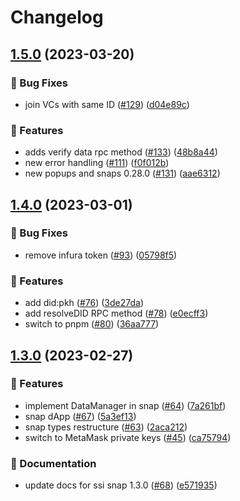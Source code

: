 # Changelog

## [1.5.0](https://github.com/blockchain-lab-um/ssi-snap/compare/ssi-snap-v1.4.0...ssi-snap-v1.5.0) (2023-03-20)


### :bug: Bug Fixes

* join VCs with same ID ([#129](https://github.com/blockchain-lab-um/ssi-snap/issues/129)) ([d04e89c](https://github.com/blockchain-lab-um/ssi-snap/commit/d04e89c35e378ff4e762212d5a2f3584a676dbe3))


### :rocket: Features

* adds verify data rpc method ([#133](https://github.com/blockchain-lab-um/ssi-snap/issues/133)) ([48b8a44](https://github.com/blockchain-lab-um/ssi-snap/commit/48b8a440876dfee7a39cd4edfb0d48fc4accd7ec))
* new error handling ([#111](https://github.com/blockchain-lab-um/ssi-snap/issues/111)) ([f0f012b](https://github.com/blockchain-lab-um/ssi-snap/commit/f0f012b84a836fbc8d383cd93824f216abda2ef3))
* new popups and snaps 0.28.0 ([#131](https://github.com/blockchain-lab-um/ssi-snap/issues/131)) ([aae6312](https://github.com/blockchain-lab-um/ssi-snap/commit/aae63129d0e3e40ddd9860de8a755a0610997204))

## [1.4.0](https://github.com/blockchain-lab-um/ssi-snap/compare/ssi-snap-types-v1.3.0...ssi-snap-types-v1.4.0) (2023-03-01)


### :bug: Bug Fixes

* remove infura token ([#93](https://github.com/blockchain-lab-um/ssi-snap/issues/93)) ([05798f5](https://github.com/blockchain-lab-um/ssi-snap/commit/05798f5fd22fca36ffe4b30d276b2957e4772bfe))


### :rocket: Features

* add did:pkh ([#76](https://github.com/blockchain-lab-um/ssi-snap/issues/76)) ([3de27da](https://github.com/blockchain-lab-um/ssi-snap/commit/3de27da93fa6fd2597bd526728965bb40b404920))
* add resolveDID RPC method ([#78](https://github.com/blockchain-lab-um/ssi-snap/issues/78)) ([e0ecff3](https://github.com/blockchain-lab-um/ssi-snap/commit/e0ecff3ad13aebe5cfe70130786544bcd8f027c4))
* switch to pnpm ([#80](https://github.com/blockchain-lab-um/ssi-snap/issues/80)) ([36aa777](https://github.com/blockchain-lab-um/ssi-snap/commit/36aa7772631c8785f527aa15af8e1591611f043f))

## [1.3.0](https://github.com/blockchain-lab-um/ssi-snap/compare/ssi-snap-types-v1.0.11...ssi-snap-types-v1.3.0) (2023-02-27)


### :rocket: Features

* implement DataManager in snap ([#64](https://github.com/blockchain-lab-um/ssi-snap/issues/64)) ([7a261bf](https://github.com/blockchain-lab-um/ssi-snap/commit/7a261bfb2c25c97a8190c0e2f77d329d2fa58ecd))
* snap dApp ([#67](https://github.com/blockchain-lab-um/ssi-snap/issues/67)) ([5a3ef13](https://github.com/blockchain-lab-um/ssi-snap/commit/5a3ef1370fe870dc297a9e799f692bdf717e6d1e))
* snap types restructure ([#63](https://github.com/blockchain-lab-um/ssi-snap/issues/63)) ([2aca212](https://github.com/blockchain-lab-um/ssi-snap/commit/2aca2129ae8815e14c3d8bdc123fd64fff0bb94a))
* switch to MetaMask private keys ([#45](https://github.com/blockchain-lab-um/ssi-snap/issues/45)) ([ca75794](https://github.com/blockchain-lab-um/ssi-snap/commit/ca757948b835c8fee727b6c490a1beac42296216))


### :page_with_curl: Documentation

* update docs for ssi snap 1.3.0 ([#68](https://github.com/blockchain-lab-um/ssi-snap/issues/68)) ([e571935](https://github.com/blockchain-lab-um/ssi-snap/commit/e571935111e69b97026b0ab811e22ff038a6535e))
